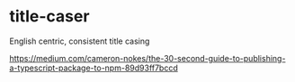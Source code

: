 # title-caser
English centric, consistent title casing

https://medium.com/cameron-nokes/the-30-second-guide-to-publishing-a-typescript-package-to-npm-89d93ff7bccd
